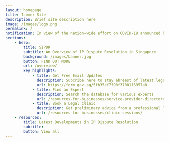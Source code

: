 ```yaml
---
layout: homepage
title: Isomer Site
description: Brief site description here
image: /images/logo.png
permalink: /
notification: In view of the nation-wide effort on COVID-19 announced by the government, IPOS has taken steps to protect the well-being of our employees, customers and stakeholders. The latest updates with regard to our services are available here. 
sections:
    - hero:
        title: SIPDR
        subtitle: An Overview of IP Dispute Resolution in Singapore
        background: /images/banner.jpg
        button: FIND OUT MORE
        url: /overview/
        key_highlights:
            - title: Get Free Email Updates
              description: Subcribe here to stay abreast of latest legal developments
              url: https://form.gov.sg/5fb35ef7f90f3700116957a8
            - title: Find an Expert
              description: Search the database for various experts  
              url: /resources-for-businesses/service-provider-directory/
            - title: Book a Legal Clinic
              description: Get preliminary advice from a professional lawyer for better decision-making
              url: /resources-for-businesses/clinic-sessions/
    - resources:
        title: Latest Developments in IP Dispute Resolution 
        subtitle: 
        button: View all
---
```


